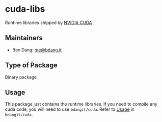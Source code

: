 # cuda-libs

Runtime libraries shipped by [NVIDIA CUDA](https://developer.nvidia.com/cuda-zone)

## Maintainers

* Ben Dang: <me@bdang.it>

## Type of Package

Binary package

## Usage

This package just contains the runtime libraries.  If you need to compile any cuda code, you will
need to use `bdangit/cuda`.  Refer to [Usage](../cuda/README.md) in `bdangit/cuda`.
